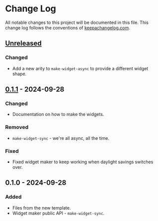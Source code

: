 # Change Log
All notable changes to this project will be documented in this file. This change log follows the conventions of [keepachangelog.com](http://keepachangelog.com/).

## [Unreleased]
### Changed
- Add a new arity to `make-widget-async` to provide a different widget shape.

## [0.1.1] - 2024-09-28
### Changed
- Documentation on how to make the widgets.

### Removed
- `make-widget-sync` - we're all async, all the time.

### Fixed
- Fixed widget maker to keep working when daylight savings switches over.

## 0.1.0 - 2024-09-28
### Added
- Files from the new template.
- Widget maker public API - `make-widget-sync`.

[Unreleased]: https://github.com/intronic/ring-oidc-session/compare/0.1.1...HEAD
[0.1.1]: https://github.com/intronic/ring-oidc-session/compare/0.1.0...0.1.1
